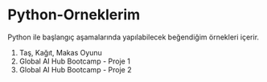 # Python-Orneklerim

Python ile başlangıç aşamalarında yapılabilecek beğendiğim örnekleri içerir.

1. Taş, Kağıt, Makas Oyunu
2. Global AI Hub Bootcamp - Proje 1
3. Global AI Hub Bootcamp - Proje 2
